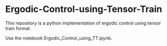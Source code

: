 # Ergodic-Control-using-Tensor-Train
This repository is a python implementation of ergodic control using tensor train format. 

Use the notebook Ergodic_Control_using_TT.ipynb.
